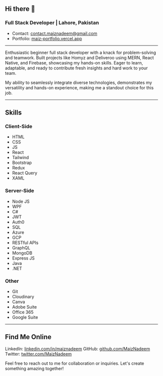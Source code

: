 ## Hi there 👋
### Full Stack Developer | Lahore, Pakistan

- Contact: contact.maiznadeem@gmail.com
- Portfolio: [maiz-portfolio.vercel.app](https://maiz-portfolio.vercel.app)

---

Enthusiastic beginner full stack developer with a knack for problem-solving and teamwork. Built projects like Homyz and Deliveroo using MERN, React Native, and Firebase, showcasing my hands-on skills. Eager to learn, adaptable, and ready to contribute fresh insights and hard work to your team.

My ability to seamlessly integrate diverse technologies, demonstrates my versatility and hands-on experience, making me a standout choice for this job.

---

## Skills

### Client-Side
- HTML
- CSS
- JS
- React
- Tailwind
- Bootstrap
- Redux
- React Query
- XAML

### Server-Side
- Node JS
- WPF
- C#
- JWT
- Auth0
- SQL
- Azure
- GCP
- RESTful APIs
- GraphQL
- MongoDB
- Express JS
- Java
- .NET

### Other
- Git
- Cloudinary
- Canva
- Adobe Suite
- Office 365
- Google Suite

---

## Find Me Online

LinkedIn: [linkedin.com/in/maiznadeem](https://www.linkedin.com/in/maiznadeem)
GitHub: [github.com/MaizNadeem](https://github.com/MaizNadeem)
Twitter: [twitter.com/MaizNadeem](https://twitter.com/MaizNadeem)

Feel free to reach out to me for collaboration or inquiries. Let's create something amazing together!

